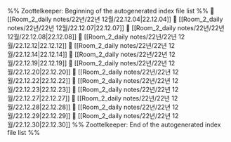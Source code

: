 %% Zoottelkeeper: Beginning of the autogenerated index file list  %%
📄 [[Room_2_daily notes/22년/22년 12월/22.12.04|22.12.04]]
📄 [[Room_2_daily notes/22년/22년 12월/22.12.07|22.12.07]]
📄 [[Room_2_daily notes/22년/22년 12월/22.12.08|22.12.08]]
📄 [[Room_2_daily notes/22년/22년 12월/22.12.12|22.12.12]]
📄 [[Room_2_daily notes/22년/22년 12월/22.12.14|22.12.14]]
📄 [[Room_2_daily notes/22년/22년 12월/22.12.19|22.12.19]]
📄 [[Room_2_daily notes/22년/22년 12월/22.12.20|22.12.20]]
📄 [[Room_2_daily notes/22년/22년 12월/22.12.22|22.12.22]]
📄 [[Room_2_daily notes/22년/22년 12월/22.12.23|22.12.23]]
📄 [[Room_2_daily notes/22년/22년 12월/22.12.27|22.12.27]]
📄 [[Room_2_daily notes/22년/22년 12월/22.12.28|22.12.28]]
📄 [[Room_2_daily notes/22년/22년 12월/22.12.29|22.12.29]]
📄 [[Room_2_daily notes/22년/22년 12월/22.12.30|22.12.30]]
%% Zoottelkeeper: End of the autogenerated index file list  %%
